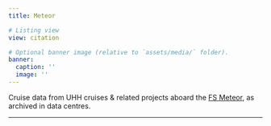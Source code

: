 ```yaml
---
title: Meteor

# Listing view
view: citation

# Optional banner image (relative to `assets/media/` folder).
banner:
  caption: ''
  image: ''
---
```

Cruise data from UHH cruises & related projects aboard the [FS Meteor](https://www.ldf.uni-hamburg.de/meteor.html), as archived in data centres.

<hr/>